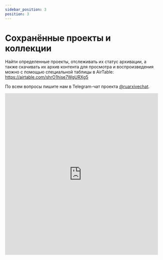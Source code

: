 ```yaml
---
sidebar_position: 3
position: 3
---
```


# Сохранённые проекты и коллекции

Найти определенные проекты, отслеживать их статус архивации, а также скачивать их архив контента для просмотра и воспроизведения можно с помощью специальной таблицы в AirTable: https://airtable.com/shrO1hise7WgURXg5

По всем вопросы пишите нам в Telegram-чат проекта [@ruarxivechat](https://t.me/ruarxivechat).

<iframe class="airtable-embed" src="https://airtable.com/embed/shrBoCPyDwQB0HzzJ?backgroundColor=cyan" frameborder="0" onmousewheel="" width="100%" height="533" style={{background: 'transparent', border: 1 + 'px solid #ccc'}}></iframe>
